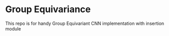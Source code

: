# Group Equivariance
This repo is for handy Group Equivariant CNN implementation with insertion module
